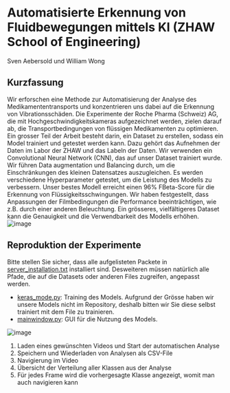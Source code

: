 # Automatisierte Erkennung von Fluidbewegungen mittels KI (ZHAW School of Engineering)
Sven Aebersold und William Wong

## Kurzfassung
Wir erforschen eine Methode zur Automatisierung der Analyse des Medikamententransports und konzentrieren uns dabei auf die Erkennung von Vibrationsschäden. 
Die Experimente der Roche Pharma (Schweiz) AG, die mit Hochgeschwindigkeitskameras aufgezeichnet werden, zielen darauf ab, die Transportbedingungen von flüssigen Medikamenten zu optimieren. Ein grosser Teil der Arbeit besteht darin, ein Dataset zu erstellen, sodass ein Model trainiert und getestet werden kann. Dazu gehört das Aufnehmen der Daten im Labor der ZHAW und das Labeln der Daten.
Wir verwenden ein Convolutional Neural Network (CNN), das auf unser Dataset trainiert wurde. Wir führen Data augmentation und Balancing durch,
um die Einschränkungen des kleinen Datensatzes auszugleichen. Es werden verschiedene Hyperparameter getestet, um die Leistung des Modells zu verbessern. Unser bestes Modell erreicht einen 96% FBeta-Score für die Erkennung von Flüssigkeitsschwingungen.
Wir haben festgestellt, dass Anpassungen der Filmbedingungen die Performance beeinträchtigen, wie z.B. durch einer anderen Beleuchtung. Ein grösseres, vielfältigeres Dataset
kann die Genauigkeit und die Verwendbarkeit des Modells erhöhen.
![image](https://github.com/wongwil/BA_fluid/assets/11984597/8b21006e-d9cd-489f-9f5f-c81c269cc48a)

## Reproduktion der Experimente
Bitte stellen Sie sicher, dass alle aufgelisteten Packete in [server_installation.txt](https://github.com/wongwil/BA_fluid/blob/main/server_installation.txt) installiert sind. Desweiteren müssen natürlich alle Pfade, die auf die Datasets oder anderen Files zugreifen, angepasst werden.

- [keras_mode.py](https://github.com/wongwil/BA_fluid/blob/main/project/keras_model.py): Training des Models.  Aufgrund der Grösse haben wir unsere Models nicht im Repository, deshalb bitten wir Sie diese selbst trainiert mit dem File zu trainieren.
- [mainwindow.py](https://github.com/wongwil/BA_fluid/blob/main/project/mainwindow.py): GUI für die Nutzung des Models.

![image](https://github.com/wongwil/BA_fluid/assets/11984597/2fe7dbab-f68c-45e0-a34d-a15c89a4d40b)

1. Laden eines gewünschten Videos und Start der automatischen Analyse
2. Speichern und Wiederladen von Analysen als CSV-File
3. Navigierung im Video
4. Übersicht der Verteilung aller Klassen aus der Analyse
5. Für jedes Frame wird die vorhergesagte Klasse angezeigt, womit man auch navigieren kann

